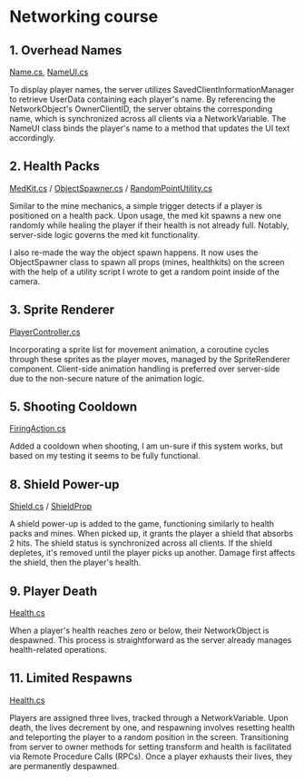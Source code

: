 # Networking course

## 1. Overhead Names
[Name.cs](https://github.com/AlenForko/Networking-course/blob/main/Assets/Scripts/Player/Name.cs), [NameUI.cs](https://github.com/AlenForko/Networking-course/blob/main/Assets/Scripts/UI/CommonUI/NameUI.cs)

To display player names, the server utilizes SavedClientInformationManager to retrieve UserData containing each player's name. By referencing the NetworkObject's OwnerClientID, the server obtains the corresponding name, which is synchronized across all clients via a NetworkVariable. The NameUI class binds the player's name to a method that updates the UI text accordingly.

## 2. Health Packs
[MedKit.cs](https://github.com/AlenForko/Networking-course/blob/main/Assets/Scripts/Props/HealthKit.cs) / [ObjectSpawner.cs](https://github.com/AlenForko/Networking-course/blob/main/Assets/Scripts/Props/ObjectSpawner.cs) / [RandomPointUtility.cs](https://github.com/AlenForko/Networking-course/blob/main/Assets/Scripts/Common/RandomPointUtility.cs)

Similar to the mine mechanics, a simple trigger detects if a player is positioned on a health pack. Upon usage, the med kit spawns a new one randomly while healing the player if their health is not already full. Notably, server-side logic governs the med kit functionality.

I also re-made the way the object spawn happens. It now uses the ObjectSpawner class to spawn all props (mines, healthkits) on the screen with the help of a utility script I wrote to get a random point inside of the camera.

## 3. Sprite Renderer
[PlayerController.cs](https://github.com/AlenForko/Networking-course/blob/main/Assets/Scripts/Player/PlayerController.cs)

Incorporating a sprite list for movement animation, a coroutine cycles through these sprites as the player moves, managed by the SpriteRenderer component. Client-side animation handling is preferred over server-side due to the non-secure nature of the animation logic.

## 5. Shooting Cooldown
[FiringAction.cs](https://github.com/AlenForko/Networking-course/blob/main/Assets/Scripts/Player/FiringAction.cs)

Added a cooldown when shooting, I am un-sure if this system works, but based on my testing it seems to be fully functional.

## 8. Shield Power-up
[Shield.cs](https://github.com/AlenForko/Networking-course/blob/main/Assets/Scripts/Player/Shield.cs) / [ShieldProp](https://github.com/AlenForko/Networking-course/blob/main/Assets/Scripts/Props/ShieldProp.cs)

A shield power-up is added to the game, functioning similarly to health packs and mines. When picked up, it grants the player a shield that absorbs 2 hits. The shield status is synchronized across all clients. If the shield depletes, it's removed until the player picks up another. Damage first affects the shield, then the player's health.

## 9. Player Death
[Health.cs](https://github.com/AlenForko/Networking-course/blob/main/Assets/Scripts/Player/Health.cs)

When a player's health reaches zero or below, their NetworkObject is despawned. This process is straightforward as the server already manages health-related operations.

## 11. Limited Respawns
[Health.cs](https://github.com/AlenForko/Networking-course/blob/main/Assets/Scripts/Player/Health.cs)

Players are assigned three lives, tracked through a NetworkVariable. Upon death, the lives decrement by one, and respawning involves resetting health and teleporting the player to a random position in the screen. Transitioning from server to owner methods for setting transform and health is facilitated via Remote Procedure Calls (RPCs). Once a player exhausts their lives, they are permanently despawned.

